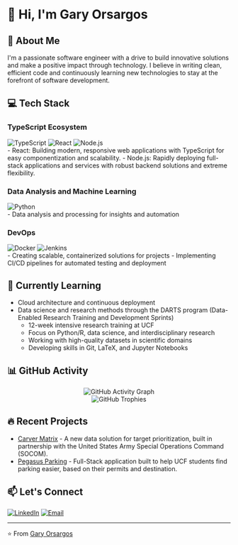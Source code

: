 # 👋 Hi, I'm Gary Orsargos

## 🚀 About Me
I'm a passionate software engineer with a drive to build innovative solutions and make a positive impact through technology. I believe in writing clean, efficient code and continuously learning new technologies to stay at the forefront of software development.

## 💻 Tech Stack

### TypeScript Ecosystem
<div align="left">
  <img src="https://img.shields.io/badge/TypeScript-3178C6?style=for-the-badge&logo=typescript&logoColor=white" alt="TypeScript" />
  <img src="https://img.shields.io/badge/React-20232A?style=for-the-badge&logo=react&logoColor=61DAFB" alt="React" />
  <img src="https://img.shields.io/badge/Node.js-339933?style=for-the-badge&logo=node.js&logoColor=white" alt="Node.js" />
</div>
- React: Building modern, responsive web applications with TypeScript for easy componentization and scalability.
- Node.js: Rapidly deploying full-stack applications and services with robust backend solutions and extreme flexibility.

### Data Analysis and Machine Learning
<div align="left">
  <img src="https://img.shields.io/badge/Python-3776AB?style=for-the-badge&logo=python&logoColor=white" alt="Python" />
</div>
- Data analysis and processing for insights and automation

### DevOps
<div align="left">
  <img src="https://img.shields.io/badge/Docker-2496ED?style=for-the-badge&logo=docker&logoColor=white" alt="Docker" />
  <img src="https://img.shields.io/badge/Jenkins-D24939?style=for-the-badge&logo=jenkins&logoColor=white" alt="Jenkins" />
</div>
- Creating scalable, containerized solutions for projects
- Implementing CI/CD pipelines for automated testing and deployment

## 🌱 Currently Learning

- Cloud architecture and continuous deployment
- Data science and research methods through the DARTS program (Data-Enabled Research Training and Development Sprints)
  - 12-week intensive research training at UCF
  - Focus on Python/R, data science, and interdisciplinary research
  - Working with high-quality datasets in scientific domains
  - Developing skills in Git, LaTeX, and Jupyter Notebooks

## 📊 GitHub Activity
<div align="center">
  <img src="https://github-readme-activity-graph.vercel.app/graph?username=garyorsargos&theme=react-dark&hide_border=true&area=true" alt="GitHub Activity Graph" />
</div>

<div align="center">
  <img src="https://github-profile-trophy.vercel.app/?username=garyorsargos&theme=onedark&no-frame=true&row=1&column=7" alt="GitHub Trophies" />
</div>

## 🔥 Recent Projects
- [Carver Matrix](https://github.com/garyorsargos/carver-matrix) - A new data solution for target prioritization, built in partnership with the United States Army Special Operations Command (SOCOM).
- [Pegasus Parking](https://github.com/garyorsargos/pegasus-parking) - Full-Stack application built to help UCF students find parking easier, based on their permits and destination.

## 📫 Let's Connect
[![LinkedIn](https://img.shields.io/badge/-LinkedIn-0077B5?style=flat&logo=linkedin&logoColor=white)](https://www.linkedin.com/in/gary-orsargos-316210261/)
[![Email](https://img.shields.io/badge/-Email-D14836?style=flat&logo=gmail&logoColor=white)](mailto:gary.orsargos.iii@gmail.com)

---

⭐️ From [Gary Orsargos](https://garyorsargos.github.io/portfolio/) 